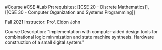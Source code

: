 #Course #CSE #Lab
Prerequisites: [[CSE 20 - Discrete Mathematics]], [[CSE 30 - Computer Organization and Systems Programming]]

Fall 2021
Instructor: Prof. Eldon John

Course Description: 
"Implementation with computer-aided design tools for combinational logic minimization and state machine synthesis. Hardware construction of a small digital system."